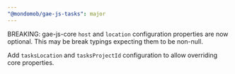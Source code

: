 ```yaml
---
"@mondomob/gae-js-tasks": major
---
```


BREAKING: gae-js-core `host` and `location` configuration properties are now optional. This may be break typings expecting them to be non-null.

Add `tasksLocation` and `tasksProjectId` configuration to allow overriding core properties.
